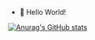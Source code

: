 - 👋 Hello World!  




[![Anurag's GitHub stats](https://github-readme-stats.vercel.app/api?username=Lv-Lifeng&count_private=true&show_icons=true&theme=dark)](https://github.com/anuraghazra/github-readme-stats)


<!---
Lv-lifeng/Lv-lifeng is a ✨ special ✨ repository because its `README.md` (this file) appears on your GitHub profile.
You can click the Preview link to take a look at your changes.
--->

